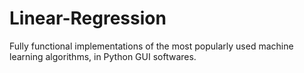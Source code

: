 # Linear-Regression
Fully functional implementations of the most popularly used machine learning algorithms, in Python GUI softwares.
